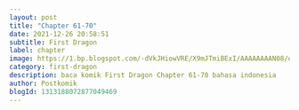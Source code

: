```yaml
---
layout: post 
title: "Chapter 61-70"
date: 2021-12-26 20:58:51
subtitle: First Dragon
label: chapter
image: https://1.bp.blogspot.com/-dVkJHiowVRE/X9mJTmiBExI/AAAAAAAAN08/qJtVagLbDr0p9Yvn00EtQsHCd6CTaqXSwCLcBGAsYHQ/s72-c/First-Dragon.jpg
category: first-dragon
description: baca komik First Dragon Chapter 61-70 bahasa indonesia 
author: Postkomik
blogId: 1313188072877049469
---
```

